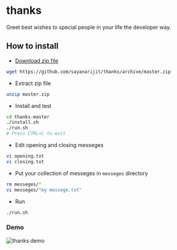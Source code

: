 # thanks

Greet best wishes to special people in your life the developer way.

## How to install

* [Download zip file](https://github.com/sayanarijit/thanks/archive/master.zip)
``` bash
wget https://github.com/sayanarijit/thanks/archive/master.zip
```

* Extract zip file
``` bash
unzip master.zip
```

* Install and test
``` bash
cd thanks-master
./install.sh
./run.sh
# Press CTRL+C to exit
```

* Edit opening and closing messeges
``` bash
vi opening.txt
vi closing.txt
```

* Put your collection of messeges in `messeges` directory
``` bash
rm messeges/*
vi messeges/"my messege.txt"
```

* Run
```
./run.sh
```

### Demo

![thanks demo](https://youtu.be/lqGP-HA4HYQ)
